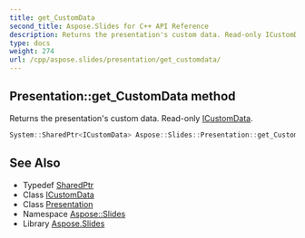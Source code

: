 ```yaml
---
title: get_CustomData
second_title: Aspose.Slides for C++ API Reference
description: Returns the presentation's custom data. Read-only ICustomData.
type: docs
weight: 274
url: /cpp/aspose.slides/presentation/get_customdata/
---
```

## Presentation::get_CustomData method


Returns the presentation's custom data. Read-only [ICustomData](../../icustomdata/).

```cpp
System::SharedPtr<ICustomData> Aspose::Slides::Presentation::get_CustomData() override
```

## See Also

* Typedef [SharedPtr](../../../system/sharedptr/)
* Class [ICustomData](../../icustomdata/)
* Class [Presentation](../)
* Namespace [Aspose::Slides](../../)
* Library [Aspose.Slides](../../../)
